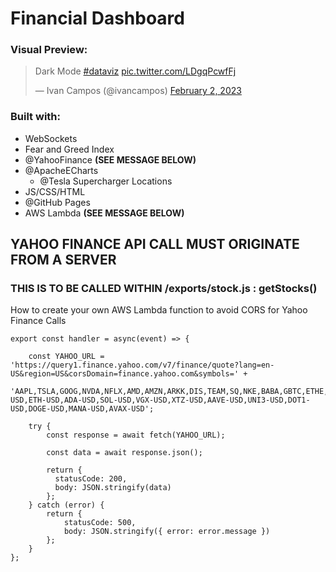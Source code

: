 # Financial Dashboard

### Visual Preview:
<blockquote class="twitter-tweet"><p lang="de" dir="ltr">Dark Mode <a href="https://twitter.com/hashtag/dataviz?src=hash&amp;ref_src=twsrc%5Etfw">#dataviz</a> <a href="https://t.co/LDgqPcwfFj">pic.twitter.com/LDgqPcwfFj</a></p>&mdash; Ivan Campos (@ivancampos) <a href="https://twitter.com/ivancampos/status/1620946560577323008?ref_src=twsrc%5Etfw">February 2, 2023</a></blockquote> <script async src="https://platform.twitter.com/widgets.js" charset="utf-8"></script>

### Built with:
* WebSockets
* Fear and Greed Index
* @YahooFinance **(SEE MESSAGE BELOW)**
* @ApacheECharts
  * @Tesla Supercharger Locations
* JS/CSS/HTML 
* @GitHub Pages
* AWS Lambda **(SEE MESSAGE BELOW)** 

## YAHOO FINANCE API CALL MUST ORIGINATE FROM A SERVER

### THIS IS TO BE CALLED WITHIN /exports/stock.js : getStocks()
How to create your own AWS Lambda function to avoid CORS for Yahoo Finance Calls
```
export const handler = async(event) => {

    const YAHOO_URL = 'https://query1.finance.yahoo.com/v7/finance/quote?lang=en-US&region=US&corsDomain=finance.yahoo.com&symbols=' + 
    'AAPL,TSLA,GOOG,NVDA,NFLX,AMD,AMZN,ARKK,DIS,TEAM,SQ,NKE,BABA,GBTC,ETHE,MSFT,PYPL,BTC-USD,ETH-USD,ADA-USD,SOL-USD,VGX-USD,XTZ-USD,AAVE-USD,UNI3-USD,DOT1-USD,DOGE-USD,MANA-USD,AVAX-USD';
    
    try {
        const response = await fetch(YAHOO_URL);
    
        const data = await response.json();
    
        return {
          statusCode: 200,
          body: JSON.stringify(data)
        };
    } catch (error) {
        return {
            statusCode: 500,
            body: JSON.stringify({ error: error.message })
        };
    }
};
```

